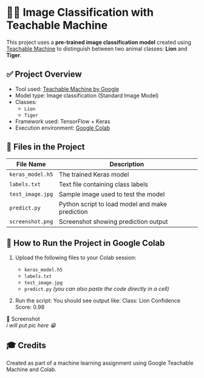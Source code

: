 # 🦁🐯 Image Classification with Teachable Machine

This project uses a **pre-trained image classification model** created using [Teachable Machine](https://teachablemachine.withgoogle.com/) to distinguish between two animal classes: **Lion** and **Tiger**.

## ✅ Project Overview
- Tool used: [Teachable Machine by Google](https://teachablemachine.withgoogle.com/)
- Model type: Image classification (Standard Image Model)
- Classes:
  - `Lion`
  - `Tiger`
- Framework used: TensorFlow + Keras
- Execution environment: [Google Colab](https://colab.research.google.com/)

## 📁 Files in the Project
| File Name          | Description                                  |
|--------------------|----------------------------------------------|
| `keras_model.h5`   | The trained Keras model                     |
| `labels.txt`       | Text file containing class labels           |
| `test_image.jpg`   | Sample image used to test the model         |
| `predict.py`       | Python script to load model and make prediction |
| `screenshot.png`   | Screenshot showing prediction output        |

## 🚀 How to Run the Project in Google Colab
1. Upload the following files to your Colab session:
   - `keras_model.h5`
   - `labels.txt`
   - `test_image.jpg`
   - `predict.py` *(you can also paste the code directly in a cell)*

2. Run the script:
You should see output like:
Class: Lion
Confidence Score: 0.98

📸 Screenshot  
*i will put pic here 😁*

## 🎓 Credits
Created as part of a machine learning assignment using Google Teachable Machine and Colab.
